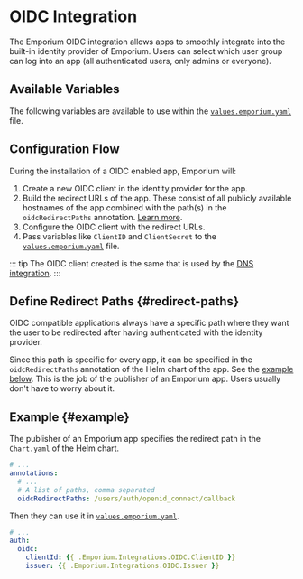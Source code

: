 # OIDC Integration

The Emporium OIDC integration allows apps to smoothly integrate into the built-in identity provider of Emporium.
Users can select which user group can log into an app (all authenticated users, only admins or everyone).

## Available Variables

The following variables are available to use within the [`values.emporium.yaml`](../values-emporium-yaml) file.

<!--@include: ./oidc-variables.md-->

## Configuration Flow

During the installation of a OIDC enabled app, Emporium will:

1. Create a new OIDC client in the identity provider for the app.
2. Build the redirect URLs of the app. These consist of all publicly available hostnames of the app combined with the path(s) in the `oidcRedirectPaths` annotation. [Learn more](#redirect-paths).
3. Configure the OIDC client with the redirect URLs.
4. Pass variables like `ClientID` and `ClientSecret` to the [`values.emporium.yaml`](../values-emporium-yaml) file.

::: tip
The OIDC client created is the same that is used by the [DNS integration](./dns).
:::

## Define Redirect Paths {#redirect-paths}

OIDC compatible applications always have a specific path where they want the user to be redirected after having authenticated with the identity provider.

Since this path is specific for every app, it can be specified in the `oidcRedirectPaths` annotation of the Helm chart of the app. See the [example below](#example). This is the job of the publisher of an Emporium app. Users usually don't have to worry about it.

## Example {#example}

The publisher of an Emporium app specifies the redirect path in the `Chart.yaml` of the Helm chart.

```yaml
# ...
annotations:
  # ...
  # A list of paths, comma separated
  oidcRedirectPaths: /users/auth/openid_connect/callback
```

Then they can use it in [`values.emporium.yaml`](../values-emporium-yaml).

```yaml
# ...
auth:
  oidc:
    clientId: {{ .Emporium.Integrations.OIDC.ClientID }}
    issuer: {{ .Emporium.Integrations.OIDC.Issuer }}
```